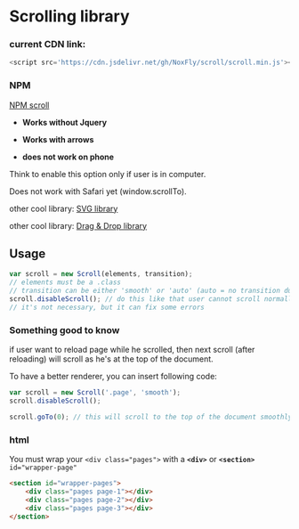 # Scrolling library

### current CDN link:
```js
<script src='https://cdn.jsdelivr.net/gh/NoxFly/scroll/scroll.min.js'></script>
```

### NPM

[NPM scroll](https://www.npmjs.com/package/@noxfly/scroll)

* **Works without Jquery**

* **Works with arrows**

* **does not work on phone**

Think to enable this option only if user is in computer.

Does not work with Safari yet (window.scrollTo).

other cool library: [SVG library](http://github.com/NoxFly/SVG)

other cool library: [Drag & Drop library](http://github.com/NoxFly/Drag-and-Drop)

## Usage

```js
var scroll = new Scroll(elements, transition);
// elements must be a .class
// transition can be either 'smooth' or 'auto' (auto = no transition duration)
scroll.disableScroll(); // do this like that user cannot scroll normally between each page
// it's not necessary, but it can fix some errors
```

### Something good to know

if user want to reload page while he scrolled, then next scroll (after reloading) will scroll as he's at the top of the document.

To have a better renderer, you can insert following code:

```js
var scroll = new Scroll('.page', 'smooth');
scroll.disableScroll();

scroll.goTo(0); // this will scroll to the top of the document smoothly while he's reloading !
```

### html

You must wrap your `<div class="pages">` with a **`<div>`** or **`<section>`** `id="wrapper-page"`

```html
<section id="wrapper-pages">
    <div class="pages page-1"></div>
    <div class="pages page-2"></div>
    <div class="pages page-3"></div>
</section>
```